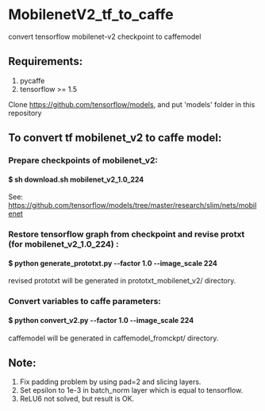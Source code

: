 # MobilenetV2_tf_to_caffe
convert tensorflow mobilenet-v2 checkpoint to caffemodel


## Requirements:
1. pycaffe
2. tensorflow >= 1.5

Clone https://github.com/tensorflow/models, and put 'models' folder in this repository


## To convert tf mobilenet_v2 to caffe model:

### Prepare checkpoints of mobilenet_v2:
#### $ sh download.sh mobilenet_v2_1.0_224

See: https://github.com/tensorflow/models/tree/master/research/slim/nets/mobilenet


### Restore tensorflow graph from checkpoint and revise protxt (for mobilenet_v2_1.0_224) :
#### $ python generate_prototxt.py --factor 1.0 --image_scale 224 

revised prototxt will be generated in prototxt_mobilenet_v2/ directory.


### Convert variables to caffe parameters:
#### $ python convert_v2.py --factor 1.0 --image_scale 224

caffemodel will be generated in caffemodel_fromckpt/ directory.


## Note:
1. Fix padding problem by using pad=2 and slicing layers.
2. Set epsilon to 1e-3 in batch_norm layer which is equal to tensorflow.
3. ReLU6 not solved, but result is OK.
